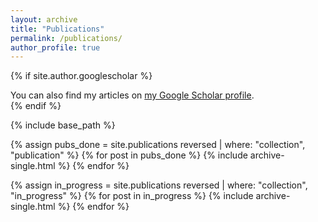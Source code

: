 ```yaml
---
layout: archive
title: "Publications"
permalink: /publications/
author_profile: true
---
```


{% if site.author.googlescholar %}
  <div class="wordwrap">You can also find my articles on <a href="{{site.author.googlescholar}}">my Google Scholar profile</a>.</div>
{% endif %}

{% include base_path %}


{% assign pubs_done = site.publications reversed  | where: "collection", "publication" %}
{% for post in pubs_done %}
	  {% include archive-single.html %}
{% endfor %}

{% assign in_progress = site.publications reversed  | where: "collection", "in_progress" %}
{% for post in in_progress %}
	  {% include archive-single.html %}
{% endfor %}
